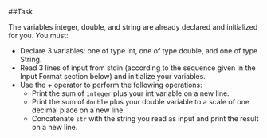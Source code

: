 ##Task

The variables integer, double, and string are already declared and initialized for you. You must:

- Declare 3 variables: one of type int, one of type double, and one of type String.
- Read 3 lines of input from stdin (according to the sequence given in the Input Format section below) and initialize your  variables.
- Use the + operator to perform the following operations:
    - Print the sum of `integer` plus your int variable on a new line.
    - Print the sum of `double` plus your double variable to a scale of one decimal place on a new line.
    - Concatenate `str` with the string you read as input and print the result on a new line.